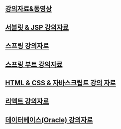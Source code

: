 
<!--
**yonggyo1125/yonggyo1125** is a ✨ _special_ ✨ repository because its `README.md` (this file) appears on your GitHub profile.

Here are some ideas to get you started:

- 🔭 I’m currently working on ...
- 🌱 I’m currently learning ...
- 👯 I’m looking to collaborate on ...
- 🤔 I’m looking for help with ...
- 💬 Ask me about ...
- 📫 How to reach me: ...
- 😄 Pronouns: ...
- ⚡ Fun fact: ...
-->
## <a href="https://drive.google.com/drive/folders/1_i1-5Ye3Zwf0EwKTs1aMAEkA-v-p4UaF?usp=drive_link">강의자료&동영상</a>

## <a href="https://github.com/yonggyo1125/lecture_servlet_jsp](https://github.com/yonggyo1125/lecture_servlet_jsp">서블릿 & JSP 강의자료</a>

## <a href="https://github.com/yonggyo1125/lecture_spring](https://github.com/yonggyo1125/lecture_spring">스프링 강의자료</a>

## <a href="https://github.com/yonggyo1125/curriculum300H/tree/main/6.Spring%20%26%20Spring%20Boot(75%EC%8B%9C%EA%B0%84)/17~20%EC%9D%BC%EC%B0%A8(21h)%20-%20%EC%8A%A4%ED%94%84%EB%A7%81%EB%B6%80%ED%8A%B8">스프링 부트 강의자료</a>

## <a href="https://github.com/yonggyo1125/curriculum300H/tree/main/2.%EC%9B%B9%ED%91%9C%EC%A4%80(48%EC%8B%9C%EA%B0%84)">HTML & CSS & 자바스크립트 강의 자료</a>
<!--
## 자바스크립트 강의자료
> [https://github.com/yonggyo1125/lecture_javascript](https://github.com/yonggyo1125/lecture_javascript)
-->
## <a href="https://github.com/yonggyo1125/reactLecture">리액트 강의자료</a>

## <a href="https://github.com/yonggyo1125/curriculumOracle">데이터베이스(Oracle) 강의자료</a>

<!--
### 코리아IT 웹개발 과정(저녁반)
- [강의자료](https://github.com/yonggyo1125/curriculum300H)

### 코리아IT 웹개발 과정(주말반)
- [강의자료](https://github.com/yonggyo1125/curriculumSpring)

### 자바(JAVA)기반 스프링 응용SW개발자 양성과정
- [강의자료](https://github.com/yonggyo1125/JavaSpringA)

<!--
### 코리아IT 자바 과정(방학특강)
- [강의자료](https://github.com/yonggyo1125/curriculumJava48H)


### 코리아IT 앱&앱 과정(방학특강)
- [강의자료](https://github.com/yonggyo1125/curriculumWebApp80H)
-->
<!--
### 코리아IT 리눅스 과정
- [리눅스 강의자료](https://github.com/yonggyo1125/curriculumLinux)
-->
<!--
### 보강 안내
- 일시 : 2022.10.16(일) 오전 10시 ~ 오후 1시(3시간)
- 내용 : 자바스크립트(웹 브라우저 객체)
- 장소 : 구글 미트  https://meet.google.com/bex-ejbd-eeq
- 동영상 : [강의내용 동영상 녹화본](https://drive.google.com/drive/folders/1W2E5WST2hX6-moe5UWeUn7WZtVR6PhZf?usp=sharing)
-->
<!--
### 보강 강의실 URL
https://meet.google.com/bex-ejbd-eeq
<br><br>
<!--<img src="https://raw.githubusercontent.com/yonggyo1125/yonggyo1125/main/intro2.png" style="max-width: 600px">-->
